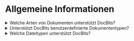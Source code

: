 # Allgemeine Informationen

<details>

<summary>Welche Arten von Dokumenten unterstützt DocBits?</summary>

### Unterstützte Dokumententypen

* Rechnung
* Gutschrift
* Lieferschein
* Auftragsbestätigung
* Bestellung
* Benutzerdefinierte Dokumente

</details>



<details>

<summary>Unterstützt DocBits benutzerdefinierte Dokumententypen?</summary>

Ja, Benutzer können ihre eigenen Dokumententypen erstellen.

</details>



<details>

<summary>Welche Dateitypen unterstützt DocBits?</summary>

### Unterstützte Dateitypen sind:

* .pdf

- .edi

* .xml

- .tiff (.tif)

* .jpeg (.jpg)

- .png

</details>

